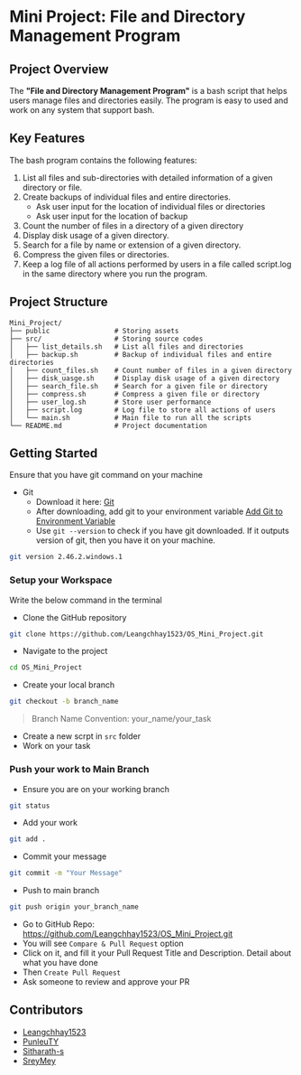 # Mini Project: File and Directory Management Program
## Project Overview
The **"File and Directory Management Program"** is a bash script that helps users manage files and directories easily. The program is easy to used and work on any system that support bash.

## Key Features
The bash program contains the following features:
1. List all files and sub-directories with detailed information of a given directory or file.
2. Create backups of individual files and entire directories.
   - Ask user input for the location of individual files or directories
   - Ask user input for the location of backup
3. Count the number of files in a directory of a given directory
4. Display disk usage of a given directory.
5. Search for a file by name or extension of a given directory.
6. Compress the given files or directories.
7. Keep a log file of all actions performed by users in a file called script.log in the same directory where you run the program.

## Project Structure
```
Mini_Project/
├── public                # Storing assets
├── src/                  # Storing source codes
│   ├── list_details.sh   # List all files and directories
│   ├── backup.sh         # Backup of individual files and entire directories
│   ├── count_files.sh    # Count number of files in a given directory
│   ├── disk_uasge.sh     # Display disk usage of a given directory
│   ├── search_file.sh    # Search for a given file or directory
│   ├── compress.sh       # Compress a given file or directory
│   ├── user_log.sh       # Store user performance
│   ├── script.log        # Log file to store all actions of users
│   └── main.sh           # Main file to run all the scripts
└── README.md             # Project documentation
```

## Getting Started
Ensure that you have git command on your machine
- Git
  - Download it here: [Git](https://git-scm.com/)
  - After downloading, add git to your environment variable [Add Git to Environment Variable](https://www.answerlookup.com/how-add-git-windows-path-environment-variable)
  - Use `git --version` to check if you have git downloaded. If it outputs version of git, then you have it on your machine.
```bash
git version 2.46.2.windows.1
```
### Setup your Workspace
Write the below command in the terminal
- Clone the GitHub repository
```bash
git clone https://github.com/Leangchhay1523/OS_Mini_Project.git
```
- Navigate to the project
```bash
cd OS_Mini_Project
```
- Create your local branch
```bash
git checkout -b branch_name
```
> Branch Name Convention: your_name/your_task
- Create a new scrpt in ``src`` folder
- Work on your task
  
### Push your work to Main Branch
- Ensure you are on your working branch
```bash
git status
```
- Add your work
```bash
git add .
```
- Commit your message
```bash
git commit -m "Your Message"
```
- Push to main branch
```bash
git push origin your_branch_name
```
- Go to GitHub Repo: https://github.com/Leangchhay1523/OS_Mini_Project.git
- You will see `Compare & Pull Request` option
- Click on it, and fill it your Pull Request Title and Description. Detail about what you have done
- Then `Create Pull Request`
- Ask someone to review and approve your PR

## Contributors
- [Leangchhay1523](https://github.com/leangchhay1523)
- [PunleuTY](https://github.com/PunleuTY)
- [Sitharath-s](https://github.com/Sitharath-s)
- [SreyMey]()